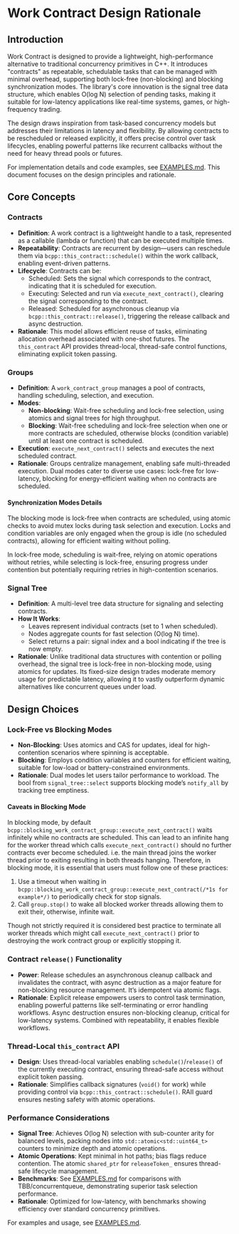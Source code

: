 # Work Contract Design Rationale

## Introduction

Work Contract is designed to provide a lightweight, high-performance alternative to traditional concurrency primitives in C++. It introduces "contracts" as repeatable, schedulable tasks that can be managed with minimal overhead, supporting both lock-free (non-blocking) and blocking synchronization modes. The library's core innovation is the signal tree data structure, which enables O(log N) selection of pending tasks, making it suitable for low-latency applications like real-time systems, games, or high-frequency trading.

The design draws inspiration from task-based concurrency models but addresses their limitations in latency and flexibility. By allowing contracts to be rescheduled or released explicitly, it offers precise control over task lifecycles, enabling powerful patterns like recurrent callbacks without the need for heavy thread pools or futures.

For implementation details and code examples, see [EXAMPLES.md](EXAMPLES.md). This document focuses on the design principles and rationale.

## Core Concepts

### Contracts
- **Definition**: A work contract is a lightweight handle to a task, represented as a callable (lambda or function) that can be executed multiple times.
- **Repeatability**: Contracts are recurrent by design—users can reschedule them via `bcpp::this_contract::schedule()` within the work callback, enabling event-driven patterns.
- **Lifecycle**: Contracts can be:
  - Scheduled: Sets the signal which corresponds to the contract, indicating that it is scheduled for execution.
  - Executing: Selected and run via `execute_next_contract()`, clearing the signal corresponding to the contract.
  - Released: Scheduled for asynchronous cleanup via `bcpp::this_contract::release()`, triggering the release callback and async destruction.
- **Rationale**: This model allows efficient reuse of tasks, eliminating allocation overhead associated with one-shot futures. The `this_contract` API provides thread-local, thread-safe control functions, eliminating explicit token passing.

### Groups
- **Definition**: A `work_contract_group` manages a pool of contracts, handling scheduling, selection, and execution.
- **Modes**: 
  - **Non-blocking**: Wait-free scheduling and lock-free selection, using atomics and signal trees for high throughput.
  - **Blocking**: Wait-free scheduling and lock-free selection when one or more contracts are scheduled, otherwise blocks (condition variable) until at least one contract is scheduled.
- **Execution**: `execute_next_contract()` selects and executes the next scheduled contract.
- **Rationale**: Groups centralize management, enabling safe multi-threaded execution. Dual modes cater to diverse use cases: lock-free for low-latency, blocking for energy-efficient waiting when no contracts are scheduled.

#### Synchronization Modes Details
The blocking mode is lock-free when contracts are scheduled, using atomic checks to avoid mutex locks during task selection and execution. Locks and condition variables are only engaged when the group is idle (no scheduled contracts), allowing for efficient waiting without polling.

In lock-free mode, scheduling is wait-free, relying on atomic operations without retries, while selecting is lock-free, ensuring progress under contention but potentially requiring retries in high-contention scenarios.

### Signal Tree
- **Definition**: A multi-level tree data structure for signaling and selecting contracts.
- **How It Works**:
  - Leaves represent individual contracts (set to 1 when scheduled).
  - Nodes aggregate counts for fast selection (O(log N) time).
  - Select returns a pair: signal index and a bool indicating if the tree is now empty.
- **Rationale**: Unlike traditional data structures with contention or polling overhead, the signal tree is lock-free in non-blocking mode, using atomics for updates. Its fixed-size design trades moderate memory usage for predictable latency, allowing it to vastly outperform dynamic alternatives like concurrent queues under load.

## Design Choices

### Lock-Free vs Blocking Modes
- **Non-Blocking**: Uses atomics and CAS for updates, ideal for high-contention scenarios where spinning is acceptable.
- **Blocking**: Employs condition variables and counters for efficient waiting, suitable for low-load or battery-constrained environments.
- **Rationale**: Dual modes let users tailor performance to workload. The bool from `signal_tree::select` supports blocking mode’s `notify_all` by tracking tree emptiness.

#### Caveats in Blocking Mode
In blocking mode, by default `bcpp::blocking_work_contract_group::execute_next_contract()` waits infinitely while no contracts are scheduled.
This can lead to an infinite hang for the worker thread which calls `execute_next_contract()` should no further contracts ever become scheduled.  i.e. the main thread
joins the worker thread prior to exiting resulting in both threads hanging.
Therefore, in blocking mode, it is essential that users must follow one of these practices:
1. Use a timeout when waiting in `bcpp::blocking_work_contract_group::execute_next_contract(/*1s for example*/)` to periodically check for stop signals. 
2. Call `group.stop()` to wake all blocked worker threads allowing them to exit their, otherwise, infinite wait.

Though not strictly required it is considered best practice to terminate all worker threads which might call `execute_next_contract()` prior to destroying the work contract group or explicitly stopping it.

### Contract `release()` Functionality
- **Power**: Release schedules an asynchronous cleanup callback and invalidates the contract, with async destruction as a major feature for non-blocking resource management. It’s idempotent via atomic flags.
- **Rationale**: Explicit release empowers users to control task termination, enabling powerful patterns like self-terminating or error handling workflows. Async destruction ensures non-blocking cleanup, critical for low-latency systems. Combined with repeatability, it enables flexible workflows.

### Thread-Local `this_contract` API
- **Design**: Uses thread-local variables enabling `schedule()`/`release()` of the currently executing contract, ensuring thread-safe access without explicit token passing.
- **Rationale**: Simplifies callback signatures (`void()` for work) while providing control via `bcpp::this_contract::schedule()`. RAII guard ensures nesting safety with atomic operations.

### Performance Considerations
- **Signal Tree**: Achieves O(log N) selection with sub-counter arity for balanced levels, packing nodes into `std::atomic<std::uint64_t>` counters to minimize depth and atomic operations.
- **Atomic Operations**: Kept minimal in hot paths; bias flags reduce contention. The atomic `shared_ptr` for `releaseToken_` ensures thread-safe lifecycle management.
- **Benchmarks**: See [EXAMPLES.md](EXAMPLES.md) for comparisons with TBB/concurrentqueue, demonstrating superior task selection performance.
- **Rationale**: Optimized for low-latency, with benchmarks showing efficiency over standard concurrency primitives.

For examples and usage, see [EXAMPLES.md](EXAMPLES.md).